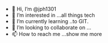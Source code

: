 - 👋 Hi, I’m @jph1301
- 👀 I’m interested in ...all things tech 
- 🌱 I’m currently learning ..to GIT.
- 💞️ I’m looking to collaborate on ...
- 📫 How to reach me ...show me more 

<!---
jph1301/jph1301 is a ✨ special ✨ repository because its `README.md` (this file) appears on your GitHub profile.
You can click the Preview link to take a look at your changes.
--->
